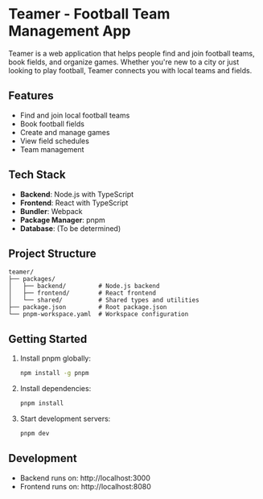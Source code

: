 # Teamer - Football Team Management App

Teamer is a web application that helps people find and join football teams, book fields, and organize games. Whether you're new to a city or just looking to play football, Teamer connects you with local teams and fields.

## Features

- Find and join local football teams
- Book football fields
- Create and manage games
- View field schedules
- Team management

## Tech Stack

- **Backend**: Node.js with TypeScript
- **Frontend**: React with TypeScript
- **Bundler**: Webpack
- **Package Manager**: pnpm
- **Database**: (To be determined)

## Project Structure

```
teamer/
├── packages/
│   ├── backend/         # Node.js backend
│   ├── frontend/        # React frontend
│   └── shared/          # Shared types and utilities
├── package.json         # Root package.json
└── pnpm-workspace.yaml  # Workspace configuration
```

## Getting Started

1. Install pnpm globally:
   ```bash
   npm install -g pnpm
   ```

2. Install dependencies:
   ```bash
   pnpm install
   ```

3. Start development servers:
   ```bash
   pnpm dev
   ```

## Development

- Backend runs on: http://localhost:3000
- Frontend runs on: http://localhost:8080